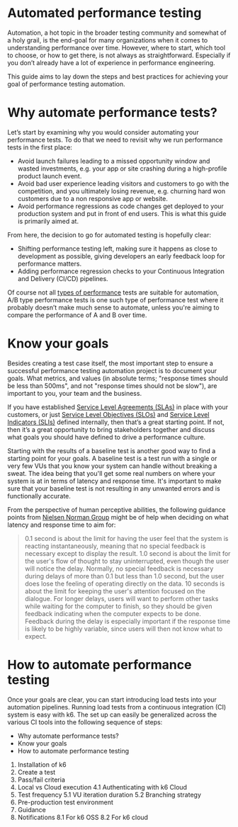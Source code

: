 # Automated performance testing
Automation, a hot topic in the broader testing community and somewhat of a holy grail, is the end-goal for many organizations when it comes to understanding performance over time. However, where to start, which tool to choose, or how to get there, is not always as straightforward. Especially if you don’t already have a lot of experience in performance engineering.

This guide aims to lay down the steps and best practices for achieving your goal of performance testing automation.

# Why automate performance tests?
Let’s start by examining why you would consider automating your performance tests. To do that we need to revisit why we run performance tests in the first place:

* Avoid launch failures leading to a missed opportunity window and wasted investments, e.g. your app or site crashing during a high-profile product launch event.
* Avoid bad user experience leading visitors and customers to go with the competition, and you ultimately losing revenue, e.g. churning hard won customers due to a non responsive app or website.
* Avoid performance regressions as code changes get deployed to your production system and put in front of end users. This is what this guide is primarily aimed at.

From here, the decision to go for automated testing is hopefully clear:

* Shifting performance testing left, making sure it happens as close to development as possible, giving developers an early feedback loop for performance matters.
* Adding performance regression checks to your Continuous Integration and Delivery (CI/CD) pipelines.

Of course not all [types of performance](https://k6.io/docs/test-types/introduction/) tests are suitable for automation, A/B type performance tests is one such type of performance test where it probably doesn’t make much sense to automate, unless you're aiming to compare the performance of A and B over time.

# Know your goals

Besides creating a test case itself, the most important step to ensure a successful performance testing automation project is to document your goals. What metrics, and values (in absolute terms; "response times should be less than 500ms", and not "response times should not be slow"), are important to you, your team and the business.

If you have established [Service Level Agreements (SLAs)](https://en.wikipedia.org/wiki/Service-level_agreement) in place with your customers, or just [Service Level Objectives (SLOs)](https://en.wikipedia.org/wiki/Service-level_objective) and [Service Level Indicators (SLIs)](https://en.wikipedia.org/wiki/Service_level_indicator) defined internally, then that’s a great starting point. If not, then it’s a great opportunity to bring stakeholders together and discuss what goals you should have defined to drive a performance culture.

Starting with the results of a baseline test is another good way to find a starting point for your goals. A baseline test is a test run with a single or very few VUs that you know your system can handle without breaking a sweat. The idea being that you'll get some real numbers on where your system is at in terms of latency and response time. It's important to make sure that your baseline test is not resulting in any unwanted errors and is functionally accurate.

From the perspective of human perceptive abilities, the following guidance points from [Nielsen Norman Group](https://www.nngroup.com/articles/response-times-3-important-limits/) might be of help when deciding on what latency and response time to aim for:


> 0.1 second is about the limit for having the user feel that the system is reacting instantaneously, meaning that no special feedback is necessary except to display the result.
> 1.0 second is about the limit for the user's flow of thought to stay uninterrupted, even though the user will notice the delay. Normally, no special feedback is necessary during delays of more than 0.1 but less than 1.0 second, but the user does lose the feeling of operating directly on the data.
> 10 seconds is about the limit for keeping the user's attention focused on the dialogue. For longer delays, users will want to perform other tasks while waiting for the computer to finish, so they should be given feedback indicating when the computer expects to be done. Feedback during the delay is especially important if the response time is likely to be highly variable, since users will then not know what to expect.

# How to automate performance testing
Once your goals are clear, you can start introducing load tests into your automation pipelines. Running load tests from a continuous integration (CI) system is easy with k6. The set up can easily be generalized across the various CI tools into the following sequence of steps:
* Why automate performance tests?
* Know your goals
* How to automate performance testing
1. Installation of k6
2. Create a test
3. Pass/fail criteria
4. Local vs Cloud execution
4.1 Authenticating with k6 Cloud
5. Test frequency
5.1 VU iteration duration
5.2 Branching strategy
6. Pre-production test environment
7. Guidance
8. Notifications
8.1 For k6 OSS
8.2 For k6 cloud